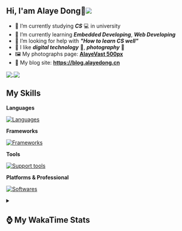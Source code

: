 ## Hi, **I'am Alaye Dong**👋<img src="https://visitor-badge.laobi.icu/badge?page_id=Alaye-Dong.Alaye-Dong"/>

- 📖 I’m currently studying ***CS*** 💻 in university
- 🌱 I’m currently learning ***Embedded Developing***, ***Web Developing***
- 🤔 I’m looking for help with ***"How to learn CS well"***
- 🤩 I like ***digital technology*** 📱, ***photography*** 📸
- 🖼️ My photographs page: **[AlayeVast 500px](https://500px.com.cn/AlayeVast)**
- 📰 My blog site: **https://blog.alayedong.cn**

<!--
[![Alaye's GitHub stats](https://github-readme-stats.vercel.app/api?username=Alaye-Dong&custom_title=Alaye%20Dong`s%20GitHub%20stats&show_icons=true&rank_icon=percentile&theme=transparent&include_all_commits=true&count_private=true)](https://github.com/anuraghazra/github-readme-stats) 
[![Top Langs](https://github-readme-stats.vercel.app/api/top-langs/?username=Alaye-Dong\&layout=compact&theme=transparent)](https://github.com/anuraghazra/github-readme-stats)
-->
<a href="https://github.com/anuraghazra/github-readme-stats">
  <img height=200 align="center" src="https://github-readme-stats.vercel.app/api?username=Alaye-Dong&custom_title=Alaye%20Dong`s%20GitHub%20stats&show_icons=true&rank_icon=percentile&theme=transparent&include_all_commits=true&count_private=true" />
</a>
<a href="https://github.com/anuraghazra/convoychat">
  <img height=200 align="center" src="https://github-readme-stats.vercel.app/api/top-langs/?username=Alaye-Dong&layout=compact&theme=transparent&include_all_commits=true&count_private=true&langs_count=8&card_width=300" />
</a>

## My Skills

**Languages**

[![Languages](https://go-skill-icons.vercel.app/api/icons?i=c,java,html,css,js,ts,py,dart&perline=15)](https://github.com/LelouchFR/skill-icons)

**Frameworks**

[![Frameworks](https://go-skill-icons.vercel.app/api/icons?i=arduino,platformio,spring,vue,nuxt,astro,tailwindcss,flutter&perline=15)](https://github.com/LelouchFR/skill-icons)

**Tools**

[![Support tools](https://go-skill-icons.vercel.app/api/icons?i=git,pnpm,vite,vitepress,pinia,anaconda,docker,nginx,mysql,redis&perline=15)](https://github.com/LelouchFR/skill-icons)

**Platforms & Professional**

[![Softwares](https://go-skill-icons.vercel.app/api/icons?i=windows,androidstudio,vscode,idea,pycharm,webstorm,ps,lr,davinci,canva,github,vercel&perline=15)](https://github.com/LelouchFR/skill-icons)

<details>	
  <summary><h2> ⌚ My WakaTime Stats </b></summary>

<!--START_SECTION:waka-->
![Code Time](http://img.shields.io/badge/Code%20Time-607%20hrs%2010%20mins-blue)

![Profile Views](http://img.shields.io/badge/Profile%20Views-0-blue)

![Lines of code](https://img.shields.io/badge/From%20Hello%20World%20I%27ve%20Written-1.1%20million%20lines%20of%20code-blue)

**🐱 My GitHub Data** 

> 📦 133.2 kB Used in GitHub's Storage 
 > 
> 🏆 362 Contributions in the Year 2025
 > 
> 🚫 Not Opted to Hire
 > 
> 📜 33 Public Repositories 
 > 
> 🔑 6 Private Repositories 
 > 
**I'm a Night 🦉** 

```text
🌞 Morning                139 commits         ██░░░░░░░░░░░░░░░░░░░░░░░   07.93 % 
🌆 Daytime                539 commits         ████████░░░░░░░░░░░░░░░░░   30.76 % 
🌃 Evening                740 commits         ███████████░░░░░░░░░░░░░░   42.24 % 
🌙 Night                  334 commits         █████░░░░░░░░░░░░░░░░░░░░   19.06 % 
```
📅 **I'm Most Productive on Monday** 

```text
Monday                   288 commits         ████░░░░░░░░░░░░░░░░░░░░░   16.44 % 
Tuesday                  272 commits         ████░░░░░░░░░░░░░░░░░░░░░   15.53 % 
Wednesday                237 commits         ███░░░░░░░░░░░░░░░░░░░░░░   13.53 % 
Thursday                 284 commits         ████░░░░░░░░░░░░░░░░░░░░░   16.21 % 
Friday                   238 commits         ███░░░░░░░░░░░░░░░░░░░░░░   13.58 % 
Saturday                 188 commits         ███░░░░░░░░░░░░░░░░░░░░░░   10.73 % 
Sunday                   245 commits         ███░░░░░░░░░░░░░░░░░░░░░░   13.98 % 
```


📊 **This Week I Spent My Time On** 

```text
💬 Programming Languages: 
Vue.js                   4 hrs 30 mins       ██████░░░░░░░░░░░░░░░░░░░   24.78 % 
Java                     3 hrs 47 mins       █████░░░░░░░░░░░░░░░░░░░░   20.81 % 
TypeScript               3 hrs 14 mins       ████░░░░░░░░░░░░░░░░░░░░░   17.78 % 
XML                      2 hrs 26 mins       ███░░░░░░░░░░░░░░░░░░░░░░   13.39 % 
Markdown                 1 hr 26 mins        ██░░░░░░░░░░░░░░░░░░░░░░░   07.89 % 

🔥 Editors: 
VS Code                  10 hrs 12 mins      ██████████████░░░░░░░░░░░   56.12 % 
IntelliJ IDEA            7 hrs 59 mins       ███████████░░░░░░░░░░░░░░   43.88 % 

🐱‍💻 Projects: 
ruoyi-plus-soybean       5 hrs 49 mins       ████████░░░░░░░░░░░░░░░░░   32.03 % 
RuoYi-Vue-Plus-Agri-Demo 4 hrs 59 mins       ███████░░░░░░░░░░░░░░░░░░   27.42 % 
JXUT-BST-IO-VitePress-For2 hrs 18 mins       ███░░░░░░░░░░░░░░░░░░░░░░   12.68 % 
spring-ai-alibaba-example1 hr 10 mins        ██░░░░░░░░░░░░░░░░░░░░░░░   06.50 % 
yu-ai-agent              1 hr 9 mins         ██░░░░░░░░░░░░░░░░░░░░░░░   06.37 % 
```

**I Mostly Code in Java** 

```text
Java                     8 repos             █████░░░░░░░░░░░░░░░░░░░░   19.51 % 
TypeScript               7 repos             ████░░░░░░░░░░░░░░░░░░░░░   17.07 % 
Vue                      2 repos             █░░░░░░░░░░░░░░░░░░░░░░░░   04.88 % 
Dart                     1 repo              █░░░░░░░░░░░░░░░░░░░░░░░░   02.44 % 
Jupyter Notebook         1 repo              █░░░░░░░░░░░░░░░░░░░░░░░░   02.44 % 
```



**Timeline**

![Lines of Code chart](https://raw.githubusercontent.com/Alaye-Dong/Alaye-Dong/main/assets/bar_graph.png)


 Last Updated on 19/09/2025 18:48:35 UTC
<!--END_SECTION:waka-->

</details>
